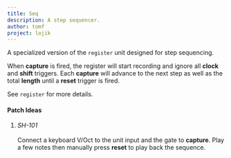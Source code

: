 ```yaml
---
title: Seq
description: A step sequencer.
author: tomf
project: lojik
---
```


<md-img src="lojik/seq.png" alt=""></md-img>

A specialized version of the `register` unit designed for step sequencing.

When **capture** is fired, the register will start recording and ignore all **clock** and **shift** triggers. Each **capture** will advance to the next step as well as the total **length** until a **reset** trigger is fired.

See `register` for more details.

#### Patch Ideas
1. _SH-101_<br><br>Connect a keyboard V/Oct to the unit input and the gate to **capture**. Play a few notes then manually press **reset** to play back the sequence.<br>
